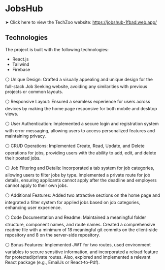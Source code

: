 # JobsHub 

➤ Click here to view the TechZoo website: https://jobshub-1fbad.web.app/

## Technologies
The project is built with the following technologies:

- React.js
- Tailwind
- Firebase



⚪ Unique Design: Crafted a visually appealing and unique design for the full-stack Job Seeking website, avoiding any similarities with previous projects or common layouts.

⚪ Responsive Layout: Ensured a seamless experience for users across devices by making the home page responsive for both mobile and desktop views.

⚪ User Authentication: Implemented a secure login and registration system with error messaging, allowing users to access personalized features and maintaining privacy.

⚪ CRUD Operations: Implemented Create, Read, Update, and Delete operations for jobs, providing users with the ability to add, edit, and delete their posted jobs.

⚪ Job Filtering and Details: Incorporated a tab system for job categories, allowing users to filter jobs by type. Implemented a private route for job details, ensuring applicants cannot apply after the deadline and employers cannot apply to their own jobs.

⚪ Additional Features: Added two attractive sections on the home page and integrated a filter system for applied jobs based on job categories, enhancing user experience.

⚪ Code Documentation and Readme: Maintained a meaningful folder structure, component names, and route names. Created a comprehensive readme file with a minimum of 18 meaningful git commits on the client-side repository and 8 on the server-side repository.

⚪ Bonus Features: Implemented JWT for two routes, used environment variables to secure sensitive information, and incorporated a reload feature for protected/private routes. Also, explored and implemented a relevant React package (e.g., EmailJs or React-to-Pdf).